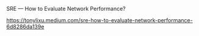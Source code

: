 SRE — How to Evaluate Network Performance?


https://tonylixu.medium.com/sre-how-to-evaluate-network-performance-6d8286da139e














